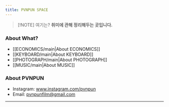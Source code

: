 ```yaml
---
title: PVNPUN SPACE
---
```


> [!NOTE] 여기는?
> **취미에 관해 정리해두는 곳입니다.**
> 

### About What?

- [[ECONOMICS/main|About ECONOMICS]]
- [[KEYBOARD/main|About KEYBOARD]]
- [[PHOTOGRAPH/main|About PHOTOGRAPH]]
- [[MUSIC/main|About MUSIC]]


### About PVNPUN

- Instagram: www.instagram.com/pvnpun
- Email: pvnpunfilm@gmail.com

---
